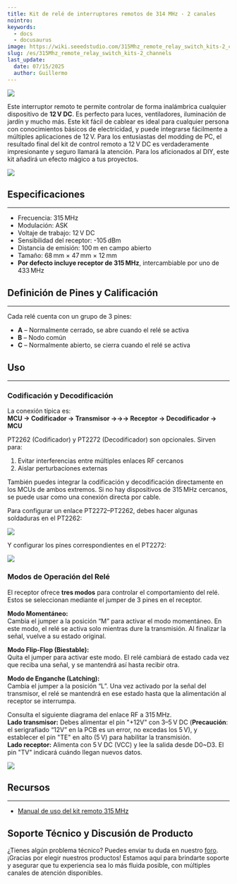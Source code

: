 ```yaml
---
title: Kit de relé de interruptores remotos de 314 MHz - 2 canales
nointro:
keywords:
  - docs
  - docusaurus
image: https://wiki.seeedstudio.com/315Mhz_remote_relay_switch_kits-2_channels/
slug: /es/315Mhz_remote_relay_switch_kits-2_channels
last_update:
  date: 07/15/2025
  author: Guillermo
---
```


![](http://bz.seeedstudio.com/depot/images/P2130781.jpg)

Este interruptor remoto te permite controlar de forma inalámbrica cualquier dispositivo de **12 V DC**. Es perfecto para luces, ventiladores, iluminación de jardín y mucho más. Este kit fácil de cablear es ideal para cualquier persona con conocimientos básicos de electricidad, y puede integrarse fácilmente a múltiples aplicaciones de 12 V. Para los entusiastas del modding de PC, el resultado final del kit de control remoto a 12 V DC es verdaderamente impresionante y seguro llamará la atención. Para los aficionados al DIY, este kit añadirá un efecto mágico a tus proyectos.

[![](https://files.seeedstudio.com/wiki/Seeed-WiKi/docs/images/300px-Get_One_Now_Banner-ragular.png)](https://www.seeedstudio.com/Skeleton-Box-p-1407.html)

## Especificaciones
---
* Frecuencia: 315 MHz  
* Modulación: ASK  
* Voltaje de trabajo: 12 V DC  
* Sensibilidad del receptor: -105 dBm  
* Distancia de emisión: 100 m en campo abierto  
* Tamaño: 68 mm × 47 mm × 12 mm  
* **Por defecto incluye receptor de 315 MHz**, intercambiable por uno de 433 MHz  

## Definición de Pines y Calificación
---
Cada relé cuenta con un grupo de 3 pines:

* **A** – Normalmente cerrado, se abre cuando el relé se activa  
* **B** – Nodo común  
* **C** – Normalmente abierto, se cierra cuando el relé se activa  

## Uso
---

### Codificación y Decodificación

La conexión típica es:  
**MCU → Codificador → Transmisor →→→ Receptor → Decodificador → MCU**

PT2262 (Codificador) y PT2272 (Decodificador) son opcionales. Sirven para:

1. Evitar interferencias entre múltiples enlaces RF cercanos  
2. Aislar perturbaciones externas  

También puedes integrar la codificación y decodificación directamente en los MCUs de ambos extremos. Si no hay dispositivos de 315 MHz cercanos, se puede usar como una conexión directa por cable.

Para configurar un enlace PT2272–PT2262, debes hacer algunas soldaduras en el PT2262:

![](http://bz.seeedstudio.com/depot/images/product/RFReceiverDec.jpg)

Y configurar los pines correspondientes en el PT2272:

![](http://bz.seeedstudio.com/depot/images/product/RFTransmitEnc.jpg)

### Modos de Operación del Relé

El receptor ofrece **tres modos** para controlar el comportamiento del relé. Estos se seleccionan mediante el jumper de 3 pines en el receptor.

**Modo Momentáneo:**  
Cambia el jumper a la posición “M” para activar el modo momentáneo. En este modo, el relé se activa solo mientras dure la transmisión. Al finalizar la señal, vuelve a su estado original.

**Modo Flip-Flop (Biestable):**  
Quita el jumper para activar este modo. El relé cambiará de estado cada vez que reciba una señal, y se mantendrá así hasta recibir otra.

**Modo de Enganche (Latching):**  
Cambia el jumper a la posición “L”. Una vez activado por la señal del transmisor, el relé se mantendrá en ese estado hasta que la alimentación al receptor se interrumpa.

Consulta el siguiente diagrama del enlace RF a 315 MHz.  
**Lado transmisor:** Debes alimentar el pin "+12V" con 3–5 V DC (**Precaución**: el serigrafiado “12V” en la PCB es un error, no excedas los 5 V), y establecer el pin "TE" en alto (5 V) para habilitar la transmisión.  
**Lado receptor:** Alimenta con 5 V DC (VCC) y lee la salida desde D0~D3. El pin "TV" indicará cuándo llegan nuevos datos.

![](http://bz.seeedstudio.com/depot/images/product/315MhzTransmitter.gif)

## Recursos
---
*   [Manual de uso del kit remoto 315 MHz](https://www.seeedstudio.com/depot/datasheet/How%20to%20Use%20315MHz%20Remote%20Relay%20Kits.pdf)

## Soporte Técnico y Discusión de Producto
¿Tienes algún problema técnico? Puedes enviar tu duda en nuestro [foro](http://forum.seeedstudio.com/).  
¡Gracias por elegir nuestros productos! Estamos aquí para brindarte soporte y asegurar que tu experiencia sea lo más fluida posible, con múltiples canales de atención disponibles.

<div class="button_tech_support_container">
<a href="https://forum.seeedstudio.com/" class="button_forum"></a> 
<a href="https://www.seeedstudio.com/contacts" class="button_email"></a>
</div>

<div class="button_tech_support_container">
<a href="https://discord.gg/eWkprNDMU7" class="button_discord"></a> 
<a href="https://github.com/Seeed-Studio/wiki-documents/discussions/69" class="button_discussion"></a>
</div>